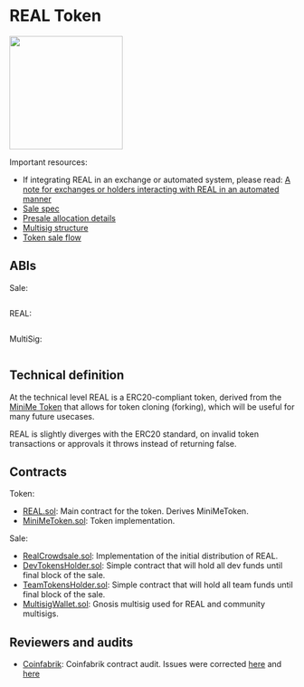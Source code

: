 # REAL Token

<img width="200px" src="assets/logo_real.png"/>

Important resources:
- If integrating REAL in an exchange or automated system, please read: [A note for exchanges or holders interacting with REAL in an automated manner](https://real.markets)
- [Sale spec](SPEC.md)
- [Presale allocation details](/PRESALE.md)
- [Multisig structure](/MULTISIG.md)
- [Token sale flow](/SALE_FLOW.md)

## ABIs

Sale:

```

```


REAL:

```

```

MultiSig:

```

```

## Technical definition

At the technical level REAL is a ERC20-compliant token, derived from the [MiniMe Token](https://github.com/Giveth/minime) that allows for token cloning (forking), which will be useful for many future usecases.

REAL is slightly diverges with the ERC20 standard, on invalid token transactions or approvals it throws instead of returning false.

## Contracts

Token:

- [REAL.sol](/contracts/REALToken/REAL.sol): Main contract for the token. Derives MiniMeToken.
- [MiniMeToken.sol](/contracts/REALToken/MiniMeToken.sol): Token implementation.

Sale:

- [RealCrowdsale.sol](/contracts/REALCrowdsale.sol): Implementation of the initial distribution of REAL.
- [DevTokensHolder.sol](/contracts/DevTokensHolder.sol): Simple contract that will hold all dev funds until final block of the sale.
- [TeamTokensHolder.sol](/contracts/TeamTokensHolder.sol): Simple contract that will hold all team funds until final block of the sale.
- [MultisigWallet.sol](/contracts/MultiSigWallet.sol): Gnosis multisig used for REAL and community multisigs.

## Reviewers and audits

- [Coinfabrik](/assets/REAL_crowdsale_contract_audit.pdf): Coinfabrik contract audit. Issues were corrected [here](https://github.com/RealEstateAssetLedger/real_contract/commit/1afc5d0ca2b193a8cfb7db1d2747130b0b8c6ece) and [here](https://github.com/RealEstateAssetLedger/real_contract/commit/5e17245429ef04e331c7841a2322e38b74216eb2)
